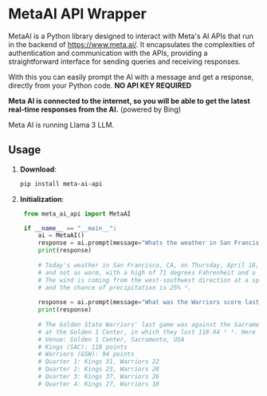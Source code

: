 # MetaAI API Wrapper

MetaAI is a Python library designed to interact with Meta's AI APIs that run in the backend of https://www.meta.ai/. It encapsulates the complexities of authentication and communication with the APIs, providing a straightforward interface for sending queries and receiving responses.

With this you can easily prompt the AI with a message and get a response, directly from your Python code. **NO API KEY REQUIRED**

**Meta AI is connected to the internet, so you will be able to get the latest real-time responses from the AI.** (powered by Bing)

Meta AI is running Llama 3 LLM.

## Usage
1. **Download**:

   ```bash
   pip install meta-ai-api
   ```
   
2. **Initialization**:

   ```python
    from meta_ai_api import MetaAI
   
    if __name__ == "__main__":
        ai = MetaAI()
        response = ai.prompt(message="Whats the weather in San Francisco today? And what is the date?")
        print(response)
    
        # Today's weather in San Francisco, CA, on Thursday, April 18, 2024, is mostly sunny
        # and not as warm, with a high of 71 degrees Fahrenheit and a low of 51 degrees Fahrenheit ¹.
        # The wind is coming from the west-southwest direction at a speed between 8 and 10 miles per hour,
        # and the chance of precipitation is 25% ².
    
        response = ai.prompt(message="What was the Warriors score last game?")
        print(response)
    
        # The Golden State Warriors' last game was against the Sacramento Kings on April 16, 2024,
        # at the Golden 1 Center, in which they lost 118-94 ¹ ². Here are some additional details about the game ¹:
        # Venue: Golden 1 Center, Sacramento, USA
        # Kings (SAC): 118 points
        # Warriors (GSW): 94 points
        # Quarter 1: Kings 31, Warriors 22
        # Quarter 2: Kings 23, Warriors 28
        # Quarter 3: Kings 37, Warriors 26
        # Quarter 4: Kings 27, Warriors 18
    ```
